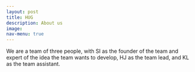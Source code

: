 ```yaml
---
layout: post
title: HUG
description: About us
image: 
nav-menu: true
---
```


We are a team of three people, with SI as the founder of the team and expert of the idea the team wants to develop, HJ as the team lead, and KL as the team assistant.

